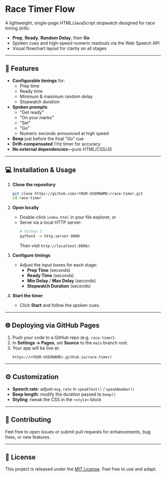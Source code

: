 # Race Timer Flow

A lightweight, single-page HTML/JavaScript stopwatch designed for race timing drills:
- **Prep**, **Ready**, **Random Delay**, then **Go**
- Spoken cues and high-speed numeric readouts via the Web Speech API
- Visual flowchart layout for clarity on all stages

---

## 🚀 Features

- **Configurable timings** for:
  - Prep time
  - Ready time
  - Minimum & maximum random delay
  - Stopwatch duration
- **Spoken prompts**:
  - "Get ready"
  - "On your marks"
  - "Set"
  - "Go"
  - Numeric seconds announced at high speed
- **Beep** just before the final "Go" cue
- **Drift‑compensated** 1 Hz timer for accuracy
- **No external dependencies**—pure HTML/CSS/JS

---

## 💻 Installation & Usage

1. **Clone the repository**
   ```bash
   git clone https://github.com/<YOUR-USERNAME>/race-timer.git
   cd race-timer
   ```

2. **Open locally**
   - Double-click `index.html` in your file explorer, or
   - Serve via a local HTTP server:
     ```bash
     # Python 3
     python3 -m http.server 8000
     ```
     Then visit `http://localhost:8000/`.

3. **Configure timings**
   - Adjust the input boxes for each stage:
     - **Prep Time** (seconds)
     - **Ready Time** (seconds)
     - **Min Delay** / **Max Delay** (seconds)
     - **Stopwatch Duration** (seconds)

4. **Start the timer**
   - Click **Start** and follow the spoken cues.

---

## 🌐 Deploying via GitHub Pages

1. Push your code to a GitHub repo (e.g. `race-timer`).
2. In **Settings → Pages**, set **Source** to the `main` branch root.
3. Your app will be live at:
   ```
   https://<YOUR-USERNAME>.github.io/race-timer/
   ```

---

## ⚙️ Customization

- **Speech rate**: adjust `msg.rate` in `speakText()` / `speakNumber()`
- **Beep length**: modify the duration passed to `beep()`
- **Styling**: tweak the CSS in the `<style>` block

---

## 🤝 Contributing

Feel free to open issues or submit pull requests for enhancements, bug fixes, or new features.

---

## 📄 License

This project is released under the [MIT License](LICENSE). Feel free to use and adapt.
